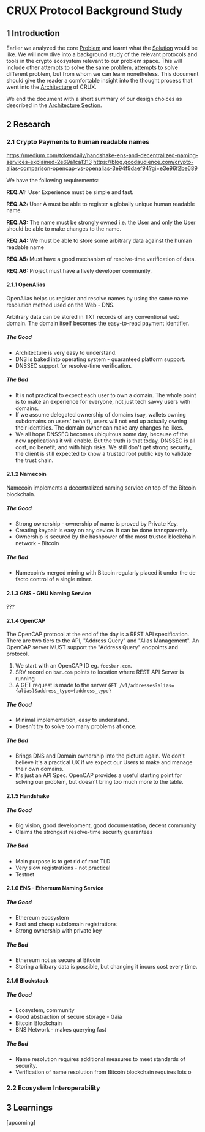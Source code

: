 # CRUX Protocol Background Study

## 1 Introduction

Earlier we analyzed the core [Problem](https://github.com/cruxprotocol/handbook#2-motivation--problem) and learnt what the [Solution](https://github.com/cruxprotocol/handbook#3-solution) would be like. We will now dive into a background study of the relevant protocols and tools in the crypto ecosystem relevant to our problem space. This will include other attempts to solve the same problem, attempts to solve different problem, but from whom we can learn nonetheless.
This document should give the reader a comfortable insight into the thought process that went into the [Architecture](https://github.com/cruxprotocol/handbook#4-architecture-overview) of CRUX. 

We end the document with a short summary of our design choices as described in the [Architecture Section](https://github.com/cruxprotocol/handbook#4-architecture-overview).  


## 2 Research

### 2.1 Crypto Payments to human readable names


https://medium.com/tokendaily/handshake-ens-and-decentralized-naming-services-explained-2e69a1ca1313
https://blog.goodaudience.com/crypto-alias-comparison-opencap-vs-openalias-3e94f9daef94?gi=e3e96f2be689

We have the following requirements:

**REQ.A1:** User Experience must be simple and fast. 

**REQ.A2:** User A must be able to register a globally unique human readable name.

**REQ.A3:** The name must be strongly owned i.e. the User and only the User should be able to make changes to the name.

**REQ.A4:**  We must be able to store some arbitrary data against the human readable name 

**REQ.A5:**  Must have a good mechanism of resolve-time verification of data.  

**REQ.A6:**  Project must have a lively developer community.  

#### 2.1.1 OpenAlias

OpenAlias helps us register and resolve names by using the same name resolution method used on the Web - DNS. 

Arbitrary data can be stored in TXT records of any conventional web domain. The domain itself becomes the easy-to-read payment identifier.

##### The Good

- Architecture is very easy to understand. 
- DNS is baked into operating system - guaranteed platform support.
- DNSSEC support for resolve-time verification.

##### The Bad

- It is not practical to expect each user to own a domain. The whole point is to make an experience for everyone, not just tech savvy users with domains.
- If we assume delegated ownership of domains (say, wallets owning subdomains on users' behalf), users will not end up actually owning their identities. The domain owner can make any changes he likes.
- We all hope DNSSEC becomes ubiquitous some day, because of the new applications it will enable. But the truth is that today, DNSSEC is all cost, no benefit, and with high risks. We still don't get strong security, the client is still expected to know a trusted root public key to validate the trust chain. 
 


#### 2.1.2 Namecoin

Namecoin implements a decentralized naming service on top of the Bitcoin blockchain.


##### The Good
- Strong ownership - ownership of name is proved by Private Key. 
- Creating keypair is easy on any device. It can be done transparently.
- Ownership is secured by the hashpower of the most trusted blockchain network - Bitcoin 

##### The Bad
- Namecoin’s merged mining with Bitcoin regularly placed it under the de facto control of a single miner. 



#### 2.1.3 GNS - GNU Naming Service

???

#### 2.1.4 OpenCAP

The OpenCAP protocol at the end of the day is a REST API specification. There are two tiers to the API, "Address Query" and "Alias Management". An OpenCAP server MUST support the "Address Query" endpoints and protocol.

1. We start with an OpenCAP ID eg. `foo$bar.com`.
2. SRV record on `bar.com` points to location where REST API Server is running
3. A GET request is made to the server `GET /v1/addresses?alias={alias}&address_type={address_type}`



##### The Good
- Minimal implementation, easy to understand. 
- Doesn't try to solve too many problems at once. 


##### The Bad
- Brings DNS and Domain ownership into the picture again. We don't believe it's a practical UX if we expect our Users to make and manage their own domains.
- It's just an API Spec. OpenCAP provides a useful starting point for solving our problem, but doesn't bring too much more to the table. 

#### 2.1.5 Handshake


##### The Good
- Big vision, good development, good documentation, decent community 
- Claims the strongest resolve-time security guarantees

##### The Bad
- Main purpose is to get rid of root TLD
- Very slow registrations - not practical
- Testnet


#### 2.1.6 ENS - Ethereum Naming Service

##### The Good
- Ethereum ecosystem 
- Fast and cheap subdomain registrations
- Strong ownership with private key 

##### The Bad
- Ethereum not as secure at Bitcoin
- Storing arbitrary data is possible, but changing it incurs cost every time.


#### 2.1.6 Blockstack


##### The Good
- Ecosystem, community
- Good abstraction of secure storage - Gaia
- Bitcoin Blockchain
- BNS Network - makes querying fast

##### The Bad
- Name resolution requires additional measures to meet standards of security.
- Verification of name resolution from Bitcoin blockchain requires lots o


### 2.2 Ecosystem Interoperability


## 3 Learnings
[upcoming]
